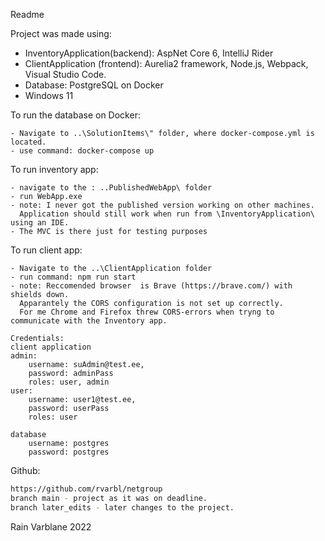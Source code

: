 Readme

Project was made using:
- InventoryApplication(backend): AspNet Core 6, IntelliJ Rider
- ClientApplication (frontend): Aurelia2 framework, Node.js, Webpack, Visual Studio Code.
- Database: PostgreSQL on Docker
- Windows 11


To run the database on Docker:
~~~
- Navigate to ..\SolutionItems\" folder, where docker-compose.yml is located.
- use command: docker-compose up
~~~

To run inventory app:
~~~
- navigate to the : ..PublishedWebApp\ folder
- run WebApp.exe
- note: I never got the published version working on other machines. 
  Application should still work when run from \InventoryApplication\ using an IDE.
- The MVC is there just for testing purposes
~~~

To run client app:
~~~
- Navigate to the ..\ClientApplication folder
- run command: npm run start
- note: Reccomended browser  is Brave (https://brave.com/) with shields down.
  Apparantely the CORS configuration is not set up correctly.
  For me Chrome and Firefox threw CORS-errors when tryng to communicate with the Inventory app.
~~~

~~~
Credentials:
client application 
admin: 
    username: suAdmin@test.ee, 
    password: adminPass 
    roles: user, admin
user:
    username: user1@test.ee, 
    password: userPass 
    roles: user

database
    username: postgres
    password: postgres
~~~

Github:
~~~sh
https://github.com/rvarbl/netgroup
branch main - project as it was on deadline.
branch later_edits - later changes to the project.
~~~

Rain Varblane 2022
